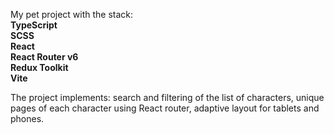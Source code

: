 My pet project with the stack:  
<b>
TypeScript  
SCSS  
React  
React Router v6  
Redux Toolkit  
Vite
</b>

The project implements: search and filtering of the list of characters, unique pages of each character using React router, adaptive layout for tablets and phones.
